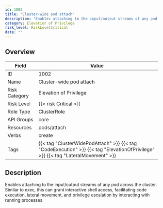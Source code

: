 ```yaml
---
id: 1002
title: "Cluster-wide pod attach"
description: "Enables attaching to the input/output streams of any pod across the cluster. Similar to exec, this can grant interactive shell access, facilitating code execution, lateral movement, and privilege escalation by interacting with running processes."
category: Elevation of Privilege
risk_level: RiskLevelCritical
date: ""
---
```


## Overview

| Field         | Value                                                                                                                           |
| ------------- | ------------------------------------------------------------------------------------------------------------------------------- |
| ID            | 1002                                                                                                                            |
| Name          | Cluster-wide pod attach                                                                                                         |
| Risk Category | Elevation of Privilege                                                                                                          |
| Risk Level    | {{< risk Critical >}}                                                                                                           |
| Role Type     | ClusterRole                                                                                                                     |
| API Groups    | core                                                                                                                            |
| Resources     | pods/attach                                                                                                                     |
| Verbs         | create                                                                                                                          |
| Tags          | {{< tag "ClusterWidePodAttach" >}} {{< tag "CodeExecution" >}} {{< tag "ElevationOfPrivilege" >}} {{< tag "LateralMovement" >}} |

## Description

Enables attaching to the input/output streams of any pod across the cluster. Similar to exec, this can grant interactive shell access, facilitating code execution, lateral movement, and privilege escalation by interacting with running processes.

